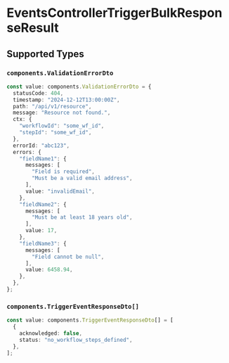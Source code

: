 # EventsControllerTriggerBulkResponseResult


## Supported Types

### `components.ValidationErrorDto`

```typescript
const value: components.ValidationErrorDto = {
  statusCode: 404,
  timestamp: "2024-12-12T13:00:00Z",
  path: "/api/v1/resource",
  message: "Resource not found.",
  ctx: {
    "workflowId": "some_wf_id",
    "stepId": "some_wf_id",
  },
  errorId: "abc123",
  errors: {
    "fieldName1": {
      messages: [
        "Field is required",
        "Must be a valid email address",
      ],
      value: "invalidEmail",
    },
    "fieldName2": {
      messages: [
        "Must be at least 18 years old",
      ],
      value: 17,
    },
    "fieldName3": {
      messages: [
        "Field cannot be null",
      ],
      value: 6458.94,
    },
  },
};
```

### `components.TriggerEventResponseDto[]`

```typescript
const value: components.TriggerEventResponseDto[] = [
  {
    acknowledged: false,
    status: "no_workflow_steps_defined",
  },
];
```

